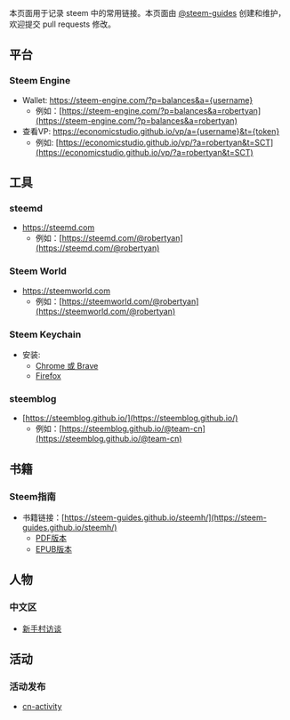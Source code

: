 本页面用于记录 steem 中的常用链接。本页面由 [@steem-guides](https://busy.org/@steem-guides) 创建和维护，欢迎提交 pull requests 修改。


## 平台

### Steem Engine
  - Wallet: https://steem-engine.com/?p=balances&a={username}
    - 例如：[https://steem-engine.com/?p=balances&a=robertyan](https://steem-engine.com/?p=balances&a=robertyan)
  - 查看VP: https://economicstudio.github.io/vp/a={username}&t={token} 
    - 例如: [https://economicstudio.github.io/vp/?a=robertyan&t=SCT](https://economicstudio.github.io/vp/?a=robertyan&t=SCT)


## 工具

### steemd
  - https://steemd.com
    - 例如：[https://steemd.com/@robertyan](https://steemd.com/@robertyan)


### Steem World
  - https://steemworld.com
    - 例如：[https://steemworld.com/@robertyan](https://steemworld.com/@robertyan)


### Steem Keychain
  - 安装: 
    - [Chrome 或 Brave](https://chrome.google.com/webstore/detail/steem-keychain/lkcjlnjfpbikmcmbachjpdbijejflpcm)
    - [Firefox](https://addons.mozilla.org/en-US/firefox/addon/steem-keychain/)

### steemblog
  - [https://steemblog.github.io/](https://steemblog.github.io/)
    - 例如：[https://steemblog.github.io/@team-cn](https://steemblog.github.io/@team-cn)


## 书籍

### Steem指南
  - 书籍链接：[https://steem-guides.github.io/steemh/](https://steem-guides.github.io/steemh/)
    - [PDF版本](https://steem-guides.github.io/steemh/steemh.pdf)
    - [EPUB版本](https://steem-guides.github.io/steemh/steemh.epub)


## 人物

### 中文区
  - [新手村访谈](https://steemblog.github.io/@team-cn/tags/cn-interview/)

## 活动

### 活动发布
  - [cn-activity](https://busy.org/@cn-activity)


